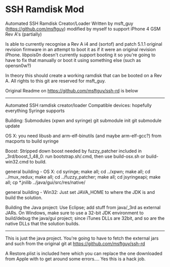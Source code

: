 SSH Ramdisk Mod
================================

Automated SSH Ramdisk Creator/Loader
Written by msft_guy (https://github.com/msftguy) modified by myself to support iPhone 4 GSM Rev A's (partially)

Is able to currently recognise a Rev A i4 and (sortof) and patch 5.1.1 original revision firmware in an attempt to 
boot it as if it were an original revision iPhone. libpois0n doesn't currently support booting it so you're going 
to have to fix that manually or boot it using something else (such as opensn0w?)

In theory this should create a working ramdisk that can be booted on a Rev A.
All rights to this git are reserved for msft_guy.

Original Readme on https://github.com/msftguy/ssh-rd is below

-------------------------------
Automated SSH ramdisk creator/loader
Compatible devices: hopefully everything Syringe supports

Building: 
  Submodules (xpwn and syringe)
git submodule init
git submodule update
 
 OS X: you need libusb and arm-elf-binutils (and maybe arm-elf-gcc?) from macports to build syringe

 Boost: Stripped down boost needed by fuzzy_patcher included in _3rd/boost_1_48_0: run bootstrap.sh/.cmd, then use build-osx.sh or build-win32.cmd to build.
 
 general building - OS X: cd syringe; make all; cd ../xpwn; make all; cd ../mux_redux; make all; cd ../fuzzy_patcher; make all; cd jsyringeapi; make all; cp *.jnilib ../java/gui/src/res/native/

 general building - Win32: Just set JAVA_HOME to where the JDK is and build the solution.

 Building the Java project:
 Use Eclipse; add stuff from java/_3rd as external JARs.
 On Windows, make sure to use a 32-bit JDK environment to build/debug the java/gui project; since iTunes DLLs are 32bit, and so are the native DLLs that the solution builds.

-------------------------------

This is just the java project. You're going to have to fetch the external jars and such from the original git at https://github.com/msftguy/ssh-rd

A Restore.plist is included here which you can replace the one downloaded from Apple with to get around some errors.... Yes this is a hack job.